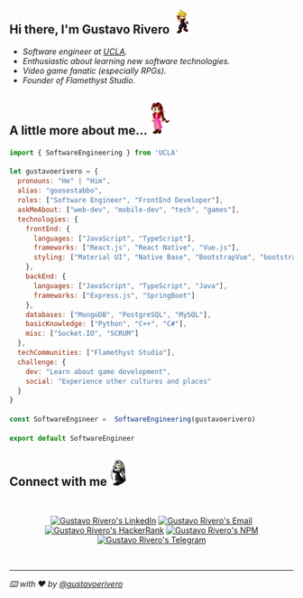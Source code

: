 <h2>Hi there, I'm Gustavo Rivero <img src="./assets/icons/Cloud.gif" width="35"></h2>

* _Software engineer at [UCLA](http://www.ucla.edu.ve/)._ 
* _Enthusiastic about learning new software technologies._
* _Video game fanatic (especially RPGs)._
* _Founder of Flamethyst Studio._
  
<h2>A little more about me... <img src="./assets/icons/Aeris.gif" width="35"/></h2>

```javascript
import { SoftwareEngineering } from 'UCLA'

let gustavoerivero = {
  pronouns: "He" | "Him",
  alias: "goosestabbo",
  roles: ["Software Engineer", "FrontEnd Developer"],
  askMeAbout: ["web-dev", "mobile-dev", "tech", "games"],
  technologies: {
    frontEnd: {
      languages: ["JavaScript", "TypeScript"],
      frameworks: ["React.js", "React Native", "Vue.js"],
      styling: ["Material UI", "Native Base", "BootstrapVue", "bootstrap"]
    },
    backEnd: {
      languages: ["JavaScript", "TypeScript", "Java"],
      frameworks: ["Express.js", "SpringBoot"]
    },
    databases: ["MongoDB", "PostgreSQL", "MySQL"],
    basicKnowledge: ["Python", "C++", "C#"],
    misc: ["Socket.IO", "SCRUM"]
  },
  techCommunities: ["Flamethyst Studio"],
  challenge: {
    dev: "Learn about game development",
    social: "Experience other cultures and places"
  }
}

const SoftwareEngineer =  SoftwareEngineering(gustavoerivero)

export default SoftwareEngineer
```

<h2>Connect with me <img src="./assets/icons/Sephiroth.gif" width="35"/></h2>

<br />

<p align='center'>
<a href='https://www.linkedin.com/in/gustavoerivero/' target='_blank' ><img src='https://img.shields.io/badge/LinkedIn-gustavoerivero-blue?style=flat&logo=linkedin' alt="Gustavo Rivero's LinkedIn" /></a>
<a href='mailto:gustavoerivero12@gmail.com' target='_blank' ><img src='https://img.shields.io/badge/Gmail-gustavoerivero12%40gmail.com-red?style=flat&logo=gmail' alt="Gustavo Rivero's Email" /></a>
<a href='https://www.hackerrank.com/gustavoerivero' target='_blank' ><img src='https://img.shields.io/badge/HackerRank-gustavoerivero-brightgreen?style=flat&logo=hackerrank' alt="Gustavo Rivero's HackerRank" /></a>
<a href='https://www.npmjs.com/~goosestabbo' target='_blank' ><img src='https://img.shields.io/badge/NPM-goosestabbo-red?style=flat&logo=npm' alt="Gustavo Rivero's NPM" /></a>
<a href='https://t.me/goosestabbo' target='_blank' ><img src='https://img.shields.io/badge/Telegram-%40goosestabbo-blue?style=f;at&logo=telegram' alt="Gustavo Rivero's Telegram" /></a>
</p>

<br />


---



_⌨️ with ❤️ by [@gustavoerivero](https://github.com/gustavoerivero)_
